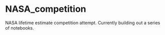 # NASA_competition
NASA lifetime estimate competition attempt. Currently building out a series of notebooks. 
